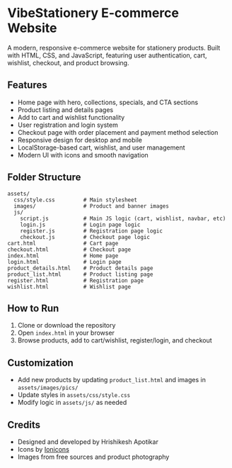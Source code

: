 # VibeStationery E-commerce Website

A modern, responsive e-commerce website for stationery products. Built with HTML, CSS, and JavaScript, featuring user authentication, cart, wishlist, checkout, and product browsing.

## Features

- Home page with hero, collections, specials, and CTA sections
- Product listing and details pages
- Add to cart and wishlist functionality
- User registration and login system
- Checkout page with order placement and payment method selection
- Responsive design for desktop and mobile
- LocalStorage-based cart, wishlist, and user management
- Modern UI with icons and smooth navigation

## Folder Structure

```
assets/
  css/style.css         # Main stylesheet
  images/               # Product and banner images
  js/
    script.js           # Main JS logic (cart, wishlist, navbar, etc)
    login.js            # Login page logic
    register.js         # Registration page logic
    checkout.js         # Checkout page logic
cart.html               # Cart page
checkout.html           # Checkout page
index.html              # Home page
login.html              # Login page
product_details.html    # Product details page
product_list.html       # Product listing page
register.html           # Registration page
wishlist.html           # Wishlist page
```

## How to Run

1. Clone or download the repository
2. Open `index.html` in your browser
3. Browse products, add to cart/wishlist, register/login, and checkout

## Customization

- Add new products by updating `product_list.html` and images in `assets/images/pics/`
- Update styles in `assets/css/style.css`
- Modify logic in `assets/js/` as needed

## Credits

- Designed and developed by Hrishikesh Apotikar
- Icons by [Ionicons](https://ionicons.com/)
- Images from free sources and product photography


